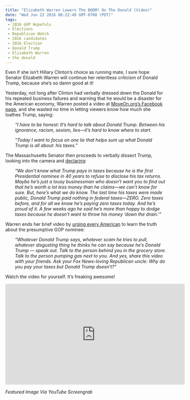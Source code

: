 ```yaml
---
title: "Elizabeth Warren Lowers The BOOM! On The Donald (Video)"
date: "Wed Jun 22 2016 08:22:49 GMT-0700 (PDT)"
tags: 
 - 2016 GOP Hopefuls
 - Elections
 - Republican Watch
 - 2016 candidates
 - 2016 Election
 - Donald Trump
 - Elizabeth Warren
 - the donald
---
```

<p><!-- Quick Adsense WordPress Plugin: http://quicksense.net/ --></p><p>Even if she isn&#x2019;t Hillary Clinton&#x2019;s choice as running mate, I sure hope Senator Elizabeth Warren will continue her relentless criticism of Donald Trump, because she&#x2019;s so damn good at it!</p><p>Yesterday, not long after Clinton had verbally dressed down the Donald for his repeated business failures and warning that he would be a disaster for the American economy, Warren posted a video at <a href="https://www.facebook.com/moveon/videos/10153533408700493/" onclick="__gaTracker(&apos;send&apos;, &apos;event&apos;, &apos;outbound-article&apos;, &apos;https://www.facebook.com/moveon/videos/10153533408700493/&apos;, &apos;MoveOn.org\&apos;s Facebook page&apos;);" target="_blank">MoveOn.org&#x2019;s Facebook page</a>, and she wasted no time in letting viewers know how much she loathes Trump, saying:</p><p style="padding-left: 30px;"><em>&#x201C;I have to be honest: It&#x2019;s hard to talk about Donald Trump. Between his ignorance, racism, sexism, lies&#x2014;it&#x2019;s hard to know where to start.</em></p><p style="padding-left: 30px;"><em>&#x201C;Today I want to focus on one lie that helps sum up what Donald Trump is all about: his taxes.&#x201D;</em></p><p>The Massachusetts Senator then proceeds to verbally dissect Trump, looking into the camera and <a href="https://www.facebook.com/moveon/videos/10153533408700493/" onclick="__gaTracker(&apos;send&apos;, &apos;event&apos;, &apos;outbound-article&apos;, &apos;https://www.facebook.com/moveon/videos/10153533408700493/&apos;, &apos;declaring&apos;);" target="_blank">declaring</a>:</p><p style="padding-left: 30px;"><em>&#x201C;We don&#x2019;t know what Trump pays in taxes because he is the first Presidential nominee in 40 years to refuse to disclose his tax returns. Maybe he&#x2019;s just a lousy businessman who doesn&#x2019;t want you to find out that he&#x2019;s worth a lot less money than he claims&#x2014;we can&#x2019;t know for sure. But, here&#x2019;s what we do know. The last time his taxes were made public, Donald Trump paid nothing in federal taxes&#x2014;ZERO. Zero taxes before, and for all we know he&#x2019;s paying zero taxes today. And he&#x2019;s proud of it. A few weeks ago he said he&#x2019;s more than happy to dodge taxes because he doesn&#x2019;t want to throw his money &#x2018;down the drain.&apos;&#x201D;</em></p><p>Warren ends her brief video by <a href="https://www.facebook.com/moveon/videos/10153533408700493/" onclick="__gaTracker(&apos;send&apos;, &apos;event&apos;, &apos;outbound-article&apos;, &apos;https://www.facebook.com/moveon/videos/10153533408700493/&apos;, &apos;urging every American&apos;);" target="_blank">urging every American</a> to learn the truth about the presumptive GOP nominee:</p><p style="padding-left: 30px;"><em>&#x201C;Whatever Donald Trump says, whatever scam he tries to pull, whatever disgusting thing he thinks he can say because he&#x2019;s Donald Trump &#x2014; speak out. Talk to the person behind you in the grocery store. Talk to the person pumping gas next to you. And yes, share this video with your friends. Ask your Fox News-loving Republican uncle: Why do you pay your taxes but Donald Trump doesn&#x2019;t?&#x201D;</em></p><p>Watch the video for yourself. It&#x2019;s freaking awesome!</p><p><!-- Quick Adsense WordPress Plugin: http://quicksense.net/ --></p><p><iframe style="border: none; overflow: hidden;" src="https://www.facebook.com/plugins/video.php?href=https%3A%2F%2Fwww.facebook.com%2Fmoveon%2Fvideos%2F10153533408700493%2F&amp;show_text=0&amp;width=560" width="560" height="315" frameborder="0" scrolling="no" allowfullscreen="allowfullscreen"></iframe></p><p><em>Featured Image Via YouTube Screengrab</em></p><div style="font-size:0px;height:0px;line-height:0px;margin:0;padding:0;clear:both"></div>